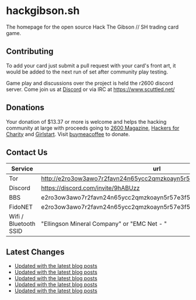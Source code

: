 # hackgibson.sh
The homepage for the open source Hack The Gibson // SH trading card game.


## Contributing

To add your card just submit a pull request with your card's front art, it would be added to the next run of set after community play testing.

Game play and discussions over the project is held the r2600 discord server. Come join us at [Discord](https://discord.com/invite/9hABUzz) or via IRC at https://www.scuttled.net/


## Donations

Your donation of $13.37 or more is welcome and helps the hacking community at large with proceeds going to [2600 Magazine](https://2600.com/), [Hackers for Charity](https://hackersforcharity.org) and [Girlstart](https://girlstart.org).  Visit [buymeacoffee](https://www.buymeacoffee.com/hackgibson.sh) to donate.


## Contact Us

Service | url
-|-
Tor | http://e2ro3ow3awo7r2favn24n65ycc2qmzkoayn5r57e3f56nvjwdcgg32ad.onion
Discord | https://discord.com/invite/9hABUzz
BBS | e2ro3ow3awo7r2favn24n65ycc2qmzkoayn5r57e3f56nvjwdcgg32ad.onion:23
FidoNET | e2ro3ow3awo7r2favn24n65ycc2qmzkoayn5r57e3f56nvjwdcgg32ad.onion:24554
Wifi / Bluetooth SSID | "Ellingson Mineral Company" or "EMC Net - <fidonet address>"

## Latest Changes
<!-- BLOG-POST-LIST:START -->
- [Updated with the latest blog posts](https://github.com/DFW2600/hackgibson.sh/commit/13c2dc9b039cfecb22e6ef088cd2ebd1e57c0ebd)
- [Updated with the latest blog posts](https://github.com/DFW2600/hackgibson.sh/commit/f3f0028ad8a2d37e926dfd9e2fc798c6a159b3f0)
- [Updated with the latest blog posts](https://github.com/DFW2600/hackgibson.sh/commit/2ee65163542be722966086e030ea62b79972d80c)
- [Updated with the latest blog posts](https://github.com/DFW2600/hackgibson.sh/commit/930b0a256530d97d96f15dabd3c25a8ccc6d3ef7)
- [Updated with the latest blog posts](https://github.com/DFW2600/hackgibson.sh/commit/2b83b0dbffcb79dd0baa2e9b77fc83af33491871)
<!-- BLOG-POST-LIST:END -->
